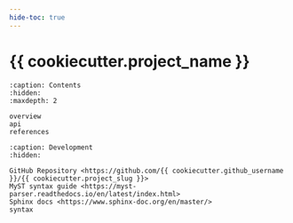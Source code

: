 ```yaml
---
hide-toc: true
---
```


# {{ cookiecutter.project_name }}



```{toctree}
:caption: Contents
:hidden:
:maxdepth: 2

overview
api
references
```

```{toctree}
:caption: Development
:hidden:

GitHub Repository <https://github.com/{{ cookiecutter.github_username }}/{{ cookiecutter.project_slug }}>
MyST syntax guide <https://myst-parser.readthedocs.io/en/latest/index.html>
Sphinx docs <https://www.sphinx-doc.org/en/master/>
syntax
```
